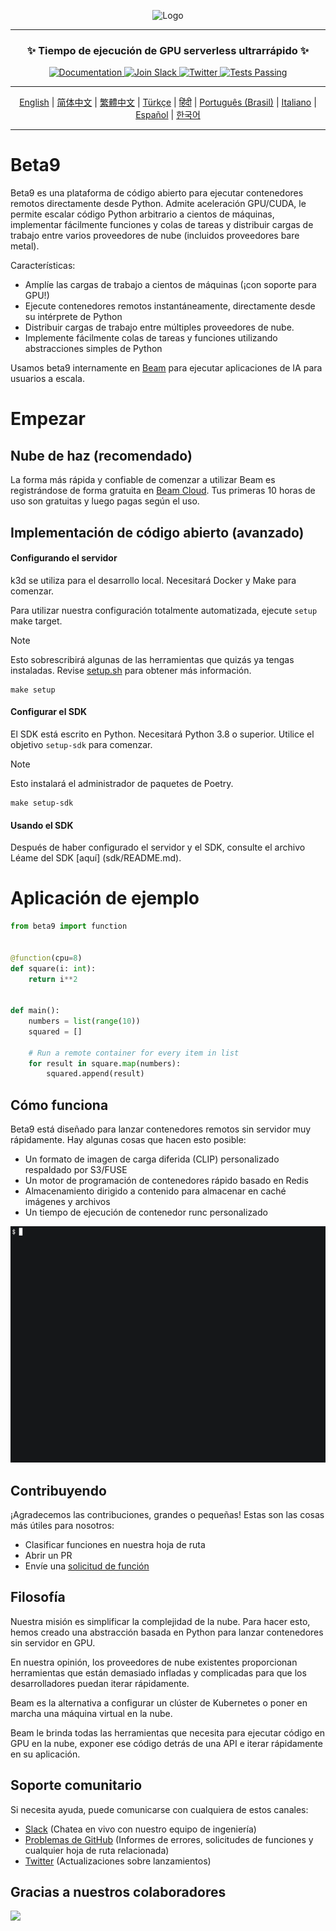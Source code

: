 <div align="center">
<p align="center">
<img alt="Logo" src="https://github.com/beam-cloud/beta9/assets/10925686/a23019e2-3a34-4efa-9ac7-033c83f528cf"/ width="20%">
</p>

---

### **✨ Tiempo de ejecución de GPU serverless ultrarrápido ✨**

<p align="center">
  <a href="https://docs.beam.cloud">
    <img alt="Documentation" src="https://img.shields.io/badge/docs-quickstart-blue">
  </a>
  <a href="https://join.slack.com/t/beam-89x5025/shared_invite/zt-1ye1jzgg2-cGpMKuoXZJiT3oSzgPmN8g">
    <img alt="Join Slack" src="https://img.shields.io/badge/Beam-Join%20Slack-blue?logo=slack">
  </a>
    <a href="https://twitter.com/beam_cloud">
    <img alt="Twitter" src="https://img.shields.io/twitter/follow/beam_cloud.svg?style=social&logo=twitter">
  </a>
  <a href="https://github.com/beam-cloud/beta9/actions">
    <img alt="Tests Passing" src="https://github.com/beam-cloud/beta9/actions/workflows/test.yml/badge.svg">
  </a>
</p>

---

[English](https://github.com/beam-cloud/beta9/blob/master/README.md) | [简体中文](https://github.com/beam-cloud/beta9/blob/master/docs/zh/zh_cn/README.md) | [繁體中文](https://github.com/beam-cloud/beta9/blob/master/docs/zh/zh_cw/README.md) | [Türkçe](https://github.com/beam-cloud/beta9/blob/master/docs/tr/README.md) | [हिंदी](https://github.com/beam-cloud/beta9/blob/master/docs/in/README.md) | [Português (Brasil)](https://github.com/beam-cloud/beta9/blob/master/docs/pt/README.md) | [Italiano](https://github.com/beam-cloud/beta9/blob/master/docs/it/README.md) | [Español](https://github.com/beam-cloud/beta9/blob/master/docs/es/README.md) | [한국어](https://github.com/beam-cloud/beta9/blob/master/docs/kr/README.md)

---

</div>

# Beta9

Beta9 es una plataforma de código abierto para ejecutar contenedores remotos directamente desde Python. Admite aceleración GPU/CUDA, le permite escalar código Python arbitrario a cientos de máquinas, implementar fácilmente funciones y colas de tareas y distribuir cargas de trabajo entre varios proveedores de nube (incluidos proveedores bare metal).

Características:

- Amplíe las cargas de trabajo a cientos de máquinas (¡con soporte para GPU!)
- Ejecute contenedores remotos instantáneamente, directamente desde su intérprete de Python
- Distribuir cargas de trabajo entre múltiples proveedores de nube.
- Implemente fácilmente colas de tareas y funciones utilizando abstracciones simples de Python

Usamos beta9 internamente en [Beam](https://beam.cloud) para ejecutar aplicaciones de IA para usuarios a escala.

# Empezar

## Nube de haz (recomendado)

La forma más rápida y confiable de comenzar a utilizar Beam es registrándose de forma gratuita en [Beam Cloud](https://beam.cloud). Tus primeras 10 horas de uso son gratuitas y luego pagas según el uso.

## Implementación de código abierto (avanzado)

#### Configurando el servidor

k3d se utiliza para el desarrollo local. Necesitará Docker y Make para comenzar.

Para utilizar nuestra configuración totalmente automatizada, ejecute `setup` make target.

> [!NOTE]
> Esto sobrescribirá algunas de las herramientas que quizás ya tengas instaladas. Revise [setup.sh](bin/setup.sh) para obtener más información.

```
make setup
```

#### Configurar el SDK

El SDK está escrito en Python. Necesitará Python 3.8 o superior. Utilice el objetivo `setup-sdk` para comenzar.

> [!NOTE]
> Esto instalará el administrador de paquetes de Poetry.

```
make setup-sdk
```

#### Usando el SDK

Después de haber configurado el servidor y el SDK, consulte el archivo Léame del SDK [aquí] (sdk/README.md).

# Aplicación de ejemplo

```python
from beta9 import function


@function(cpu=8)
def square(i: int):
    return i**2


def main():
    numbers = list(range(10))
    squared = []

    # Run a remote container for every item in list
    for result in square.map(numbers):
        squared.append(result)
```

## Cómo funciona

Beta9 está diseñado para lanzar contenedores remotos sin servidor muy rápidamente. Hay algunas cosas que hacen esto posible:

- Un formato de imagen de carga diferida (CLIP) personalizado respaldado por S3/FUSE
- Un motor de programación de contenedores rápido basado en Redis
- Almacenamiento dirigido a contenido para almacenar en caché imágenes y archivos
- Un tiempo de ejecución de contenedor runc personalizado

![gif de demostración](sdk/docs/demo.gif)

## Contribuyendo

¡Agradecemos las contribuciones, grandes o pequeñas! Estas son las cosas más útiles para nosotros:

- Clasificar funciones en nuestra hoja de ruta
- Abrir un PR
- Envíe una [solicitud de función](https://github.com/beam-cloud/beta9/issues/new?assignes=&labels=&projects=&template=feature-request.md&title=)

## Filosofía

Nuestra misión es simplificar la complejidad de la nube. Para hacer esto, hemos creado una abstracción basada en Python para lanzar contenedores sin servidor en GPU.

En nuestra opinión, los proveedores de nube existentes proporcionan herramientas que están demasiado infladas y complicadas para que los desarrolladores puedan iterar rápidamente.

Beam es la alternativa a configurar un clúster de Kubernetes o poner en marcha una máquina virtual en la nube.

Beam le brinda todas las herramientas que necesita para ejecutar código en GPU en la nube, exponer ese código detrás de una API e iterar rápidamente en su aplicación.

## Soporte comunitario

Si necesita ayuda, puede comunicarse con cualquiera de estos canales:

- [Slack](https://join.slack.com/t/beam-cloud/shared_invite/zt-2f16bwiiq-oP8weCLWNrf_9lJZIDf0Fg) \(Chatea en vivo con nuestro equipo de ingeniería\)
- [Problemas de GitHub](https://github.com/beam-cloud/issues) \(Informes de errores, solicitudes de funciones y cualquier hoja de ruta relacionada)
- [Twitter](https://twitter.com/beam_cloud) \(Actualizaciones sobre lanzamientos)

## Gracias a nuestros colaboradores

<a href="https://github.com/slai-labs/get-beam/graphs/contributors">
   <img src="https://contrib.rocks/image?repo=slai-labs/get-beam" />
</a>
